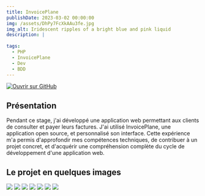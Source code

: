 ```yaml
---
title: InvoicePlane
publishDate: 2023-03-02 00:00:00
img: /assets/DhPy7FcXkAAu3fe.jpg
img_alt: Iridescent ripples of a bright blue and pink liquid
description: | 
  
tags:
  - PHP
  - InvoicePlane
  - Dev
  - BDD
---
```


[![Ouvrir sur GitHub](https://github.com/codespaces/badge.svg)](https://github.com/KhalifaBa/invoices)
## Présentation

Pendant ce stage, j'ai développé une application web permettant aux clients de consulter et payer leurs factures. J'ai utilisé InvoicePlane, une application open source, et personnalisé son interface. 
Cette expérience m'a permis d'approfondir mes compétences techniques, de contribuer à un projet concret, et d'acquérir une compréhension complète du cycle de développement d'une application web.



## Le projet en quelques images
<img src="/assets/chrome_NI3Hq2cZyg.png">
<img src="/assets/chrome_00Sw5lTZ8p.png">
<img src="/assets/chrome_Xg12GHc0mN.png">
<img src="/assets/chrome_aGSOj1nU1x.png">
<img src="/assets/chrome_6iNxfCEEeg.png">
<img src="/assets/chrome_4eUXH5Ceur.png">
<img src="/assets/chrome_bBFMlii2SW.png">
